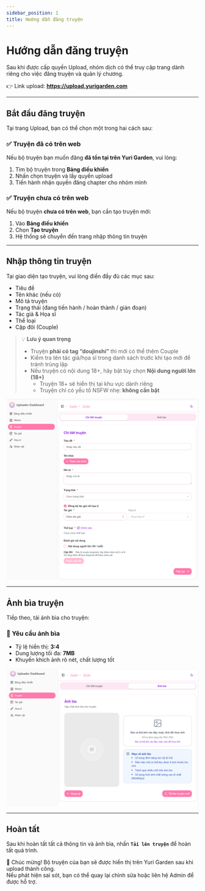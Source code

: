 ```yaml
---
sidebar_position: 1
title: Hướng dẫn đăng truyện
---
```


# Hướng dẫn đăng truyện

Sau khi được cấp quyền Upload, nhóm dịch có thể truy cập trang dành riêng cho việc đăng truyện và quản lý chương.

👉 Link upload: **https://upload.yurigarden.com**

---

## Bắt đầu đăng truyện

Tại trang Upload, bạn có thể chọn một trong hai cách sau:

### ✅ Truyện đã có trên web
Nếu bộ truyện bạn muốn đăng **đã tồn tại trên Yuri Garden**, vui lòng:

1. Tìm bộ truyện trong **Bảng điều khiển**
2. Nhấn chọn truyện và lấy quyền upload
3. Tiến hành nhận quyền đăng chapter cho nhóm mình

### ✅ Truyện chưa có trên web
Nếu bộ truyện **chưa có trên web**, bạn cần tạo truyện mới:

1. Vào **Bảng điều khiển**
2. Chọn **Tạo truyện**
3. Hệ thống sẽ chuyển đến trang nhập thông tin truyện

---

## Nhập thông tin truyện

Tại giao diện tạo truyện, vui lòng điền đầy đủ các mục sau:

- Tiêu đề
- Tên khác (nếu có)
- Mô tả truyện
- Trạng thái (đang tiến hành / hoàn thành / gián đoạn)
- Tác giả & Họa sĩ
- Thể loại
- Cặp đôi (Couple)

> 💡 **Lưu ý quan trọng**
> - Truyện **phải có tag “doujinshi”** thì mới có thể thêm Couple
> - Kiểm tra tên tác giả/họa sĩ trong danh sách trước khi tạo mới để tránh trùng lặp
> - Nếu truyện có nội dung 18+, hãy bật tùy chọn **Nội dung người lớn (18+)**
>     - Truyện 18+ sẽ hiển thị tại khu vực dành riêng
>     - Truyện chỉ có yếu tố NSFW nhẹ: **không cần bật**

![Giao diện upload truyện](./images/comic_info.png)

---

## Ảnh bìa truyện

Tiếp theo, tải ảnh bìa cho truyện:

### 📌 Yêu cầu ảnh bìa

- Tỷ lệ hiển thị: **3:4**
- Dung lượng tối đa: **7MB**
- Khuyến khích ảnh rõ nét, chất lượng tốt

![Giao diện upload truyện](./images/comic_cover.png)

---

## Hoàn tất

Sau khi hoàn tất tất cả thông tin và ảnh bìa, nhấn **`Tải lên truyện`** để hoàn tất quá trình.

🎉 Chúc mừng! Bộ truyện của bạn sẽ được hiển thị trên Yuri Garden sau khi upload thành công.  
Nếu phát hiện sai sót, bạn có thể quay lại chỉnh sửa hoặc liên hệ Admin để được hỗ trợ.
